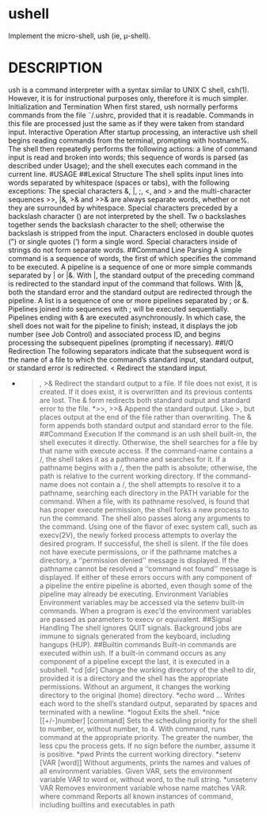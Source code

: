 # ushell
Implement the micro-shell, ush (ie, μ-shell).

# DESCRIPTION
ush is a command interpreter with a syntax similar to UNIX C shell, csh(1). However, it is for instructional
purposes only, therefore it is much simpler.
Initialization and Termination
When first stared, ush normally performs commands from the file ˜/.ushrc, provided that it is readable.
Commands in this file are processed just the same as if they were taken from standard input.
Interactive Operation
After startup processing, an interactive ush shell begins reading commands from the terminal, prompting
with hostname%. The shell then repeatedly performs the following actions: a line of command input is
read and broken into words; this sequence of words is parsed (as described under Usage); and the shell
executes each command in the current line.
#USAGE
##Lexical Structure
The shell splits input lines into words separated by whitespace (spaces or tabs), with the following exceptions:
The special characters &, |, ;, <, and > and the multi-character sequences >>, |&, >& and >>& are
always separate words, whether or not they are surrounded by whitespace.
Special characters preceded by a backslash character (\) are not interpreted by the shell. Tw o backslashes
together sends the backslash character to the shell; otherwise the backslash is stripped from the
input.
Characters enclosed in double quotes (") or single quotes (’) form a single word. Special characters
inside of strings do not form separate words.
##Command Line Parsing
A simple command is a sequence of words, the first of which specifies the command to be executed. A
pipeline is a sequence of one or more simple commands separated by | or |&. With |, the standard output of
the preceding command is redirected to the standard input of the command that follows. With |&, both the
standard error and the standard output are redirected through the pipeline.
A list is a sequence of one or more pipelines separated by ; or &. Pipelines joined into sequences with ;
will be executed sequentially. Pipelines ending with & are executed asynchronously. In which case, the
shell does not wait for the pipeline to finish; instead, it displays the job number (see Job Control) and associated
process ID, and begins processing the subsequent pipelines (prompting if necessary).
##I/O Redirection
The following separators indicate that the subsequent word is the name of a file to which the command’s
standard input, standard output, or standard error is redirected.
< Redirect the standard input. 
* >, >& Redirect the standard output to a file. If file does not exist, it is created. If it does exist, it is overwritten and its previous contents are lost. The & form redirects both standard output and standard
error to the file.
*>>, >>&
Append the standard output. Like >, but places output at the end of the file rather than overwriting.
The & form appends both standard output and standard error to the file.
##Command Execution
If the command is an ush shell built-in, the shell executes it directly. Otherwise, the shell searches for a file
by that name with execute access. If the command-name contains a /, the shell takes it as a pathname and
searches for it. If a pathname begins with a /, then the path is absolute; otherwise, the path is relative to the
current working directory. If the command-name does not contain a /, the shell attempts to resolve it to a
pathname, searching each directory in the PATH variable for the command.
When a file, with its pathname resolved, is found that has proper execute permission, the shell forks a new
process to run the command. The shell also passes along any arguments to the command. Using one of the
flavor of exec system call, such as execv(2V), the newly forked process attempts to overlay the desired program.
If successful, the shell is silent.
If the file does not have execute permissions, or if the pathname matches a directory, a ‘‘permission denied’’
message is displayed. If the pathname cannot be resolved a ‘‘command not found’’ message is displayed. If
either of these errors occurs with any component of a pipeline the entire pipeline is aborted, even though
some of the pipeline may already be executing.
Environment Variables
Environment variables may be accessed via the setenv built-in commands. When a program is exec’d the
environment variables are passed as parameters to execv or equivalent.
##Signal Handling
The shell ignores QUIT signals. Background jobs are immune to signals generated from the keyboard,
including hangups (HUP).
##Builtin commands
Built-in commands are executed within ush. If a built-in command occurs as any component of a pipeline
except the last, it is executed in a subshell.
*cd [dir] Change the working directory of the shell to dir, provided it is a directory and the shell has the
appropriate permissions. Without an argument, it changes the working directory to the original
(home) directory.
*echo word ...
Writes each word to the shell’s standard output, separated by spaces and terminated with a newline.
*logout Exits the shell.
*nice [[+/-]number] [command]
Sets the scheduling priority for the shell to number, or, without number, to 4. With command,
runs command at the appropriate priority. The greater the number, the less cpu the process gets.
If no sign before the number, assume it is positive.
*pwd Prints the current working directory.
*setenv [VAR [word]]
Without arguments, prints the names and values of all environment variables. Given VAR, sets
the environment variable VAR to word or, without word, to the null string.
*unsetenv VAR
Removes environment variable whose name matches VAR.
where command
Reports all known instances of command, including builtins and executables in path
